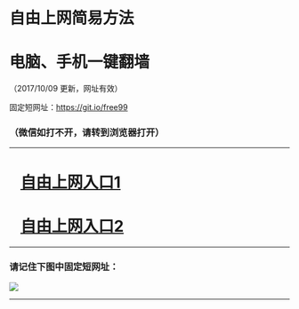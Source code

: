 ﻿# 自由上网简易方法

# 电脑、手机一键翻墙

（2017/10/09 更新，网址有效）

固定短网址：https://git.io/free99

### （微信如打不开，请转到浏览器打开）


***





# &nbsp;&nbsp; <a href="http://ft1507719453.fwq-tz-1001.info/fwqtz01.html?t=100900126780 " target="_blank">自由上网入口1</a>
# &nbsp;&nbsp; <a href="http://ft527210205.fwq-tz-1002.info/fwqtz02.html?t=100900116733 " target="_blank">自由上网入口2</a>
***

### 请记住下图中固定短网址：

<img src="https://s3-us-west-2.amazonaws.com/fwq-1001/yjfq-20170905okok.png" /> 


***

